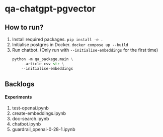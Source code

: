 # qa-chatgpt-pgvector

## How to run?
1. Install required packages. `pip install -e .`
2. Initialise postgres in Docker. `docker compose up --build`
3. Run chatbot. (Only run with `--initialise-embeddings` for the first time)
    ```python
    python -m qa_package.main \
        --article-csv str \
        --initialise-embeddings
    ```

## Backlogs
#### Experiments
1. test-openai.ipynb
2. create-embeddings.ipynb
3. doc-search.ipynb
4. chatbot.ipynb
5. guardrail_openai-0-28-1.ipynb
